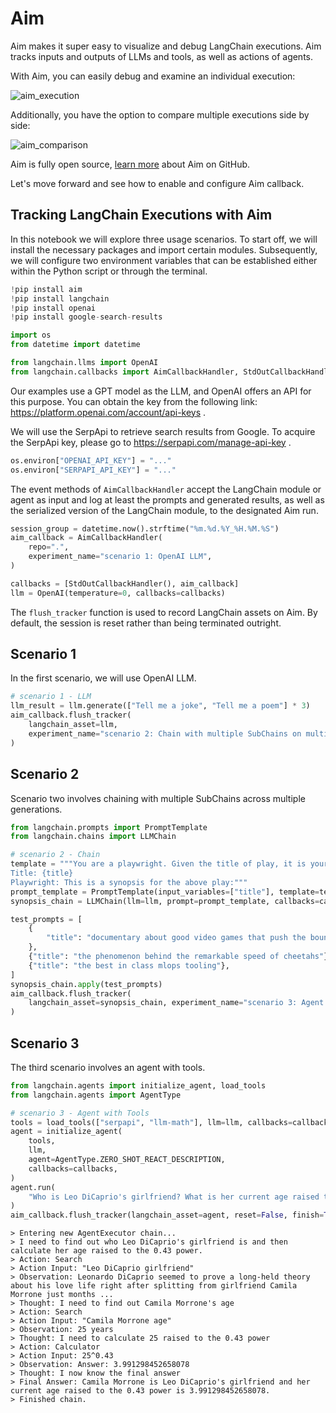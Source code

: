 # Aim

Aim makes it super easy to visualize and debug LangChain executions. Aim tracks inputs and outputs of LLMs and tools, as well as actions of agents. 

With Aim, you can easily debug and examine an individual execution:

![aim_execution](https://user-images.githubusercontent.com/13848158/227784778-06b806c7-74a1-4d15-ab85-9ece09b458aa.png)

Additionally, you have the option to compare multiple executions side by side:

![aim_comparison](https://user-images.githubusercontent.com/13848158/227784994-699b24b7-e69b-48f9-9ffa-e6a6142fd719.png)

Aim is fully open source, [learn more](https://github.com/aimhubio/aim) about Aim on GitHub.

Let's move forward and see how to enable and configure Aim callback.

## Tracking LangChain Executions with Aim

In this notebook we will explore three usage scenarios. To start off, we will install the necessary packages and import certain modules. Subsequently, we will configure two environment variables that can be established either within the Python script or through the terminal.

```python
!pip install aim
!pip install langchain
!pip install openai
!pip install google-search-results
```

```python
import os
from datetime import datetime

from langchain.llms import OpenAI
from langchain.callbacks import AimCallbackHandler, StdOutCallbackHandler
```

Our examples use a GPT model as the LLM, and OpenAI offers an API for this purpose. You can obtain the key from the following link: https://platform.openai.com/account/api-keys .

We will use the SerpApi to retrieve search results from Google. To acquire the SerpApi key, please go to https://serpapi.com/manage-api-key .

```python
os.environ["OPENAI_API_KEY"] = "..."
os.environ["SERPAPI_API_KEY"] = "..."
```

The event methods of `AimCallbackHandler` accept the LangChain module or agent as input and log at least the prompts and generated results, as well as the serialized version of the LangChain module, to the designated Aim run.

```python
session_group = datetime.now().strftime("%m.%d.%Y_%H.%M.%S")
aim_callback = AimCallbackHandler(
    repo=".",
    experiment_name="scenario 1: OpenAI LLM",
)

callbacks = [StdOutCallbackHandler(), aim_callback]
llm = OpenAI(temperature=0, callbacks=callbacks)
```

The `flush_tracker` function is used to record LangChain assets on Aim. By default, the session is reset rather than being terminated outright.

## Scenario 1

In the first scenario, we will use OpenAI LLM.

```python
# scenario 1 - LLM
llm_result = llm.generate(["Tell me a joke", "Tell me a poem"] * 3)
aim_callback.flush_tracker(
    langchain_asset=llm,
    experiment_name="scenario 2: Chain with multiple SubChains on multiple generations",
)
```

## Scenario 2

Scenario two involves chaining with multiple SubChains across multiple generations.

```python
from langchain.prompts import PromptTemplate
from langchain.chains import LLMChain
```

```python
# scenario 2 - Chain
template = """You are a playwright. Given the title of play, it is your job to write a synopsis for that title.
Title: {title}
Playwright: This is a synopsis for the above play:"""
prompt_template = PromptTemplate(input_variables=["title"], template=template)
synopsis_chain = LLMChain(llm=llm, prompt=prompt_template, callbacks=callbacks)

test_prompts = [
    {
        "title": "documentary about good video games that push the boundary of game design"
    },
    {"title": "the phenomenon behind the remarkable speed of cheetahs"},
    {"title": "the best in class mlops tooling"},
]
synopsis_chain.apply(test_prompts)
aim_callback.flush_tracker(
    langchain_asset=synopsis_chain, experiment_name="scenario 3: Agent with Tools"
)
```

## Scenario 3

The third scenario involves an agent with tools.

```python
from langchain.agents import initialize_agent, load_tools
from langchain.agents import AgentType
```

```python
# scenario 3 - Agent with Tools
tools = load_tools(["serpapi", "llm-math"], llm=llm, callbacks=callbacks)
agent = initialize_agent(
    tools,
    llm,
    agent=AgentType.ZERO_SHOT_REACT_DESCRIPTION,
    callbacks=callbacks,
)
agent.run(
    "Who is Leo DiCaprio's girlfriend? What is her current age raised to the 0.43 power?"
)
aim_callback.flush_tracker(langchain_asset=agent, reset=False, finish=True)
```

```
> Entering new AgentExecutor chain...
> I need to find out who Leo DiCaprio's girlfriend is and then calculate her age raised to the 0.43 power.
> Action: Search
> Action Input: "Leo DiCaprio girlfriend"
> Observation: Leonardo DiCaprio seemed to prove a long-held theory about his love life right after splitting from girlfriend Camila Morrone just months ...
> Thought: I need to find out Camila Morrone's age
> Action: Search
> Action Input: "Camila Morrone age"
> Observation: 25 years
> Thought: I need to calculate 25 raised to the 0.43 power
> Action: Calculator
> Action Input: 25^0.43
> Observation: Answer: 3.991298452658078
> Thought: I now know the final answer
> Final Answer: Camila Morrone is Leo DiCaprio's girlfriend and her current age raised to the 0.43 power is 3.991298452658078.
> Finished chain.

